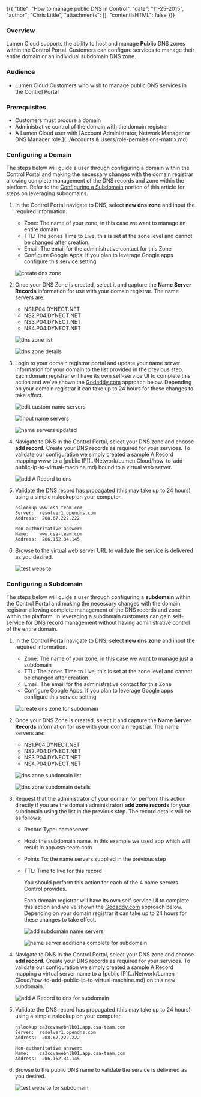 {{{
  "title": "How to manage public DNS in Control",
  "date": "11-25-2015",
  "author": "Chris Little",
  "attachments": [],
  "contentIsHTML": false
}}}

### Overview
Lumen Cloud supports the ability to host and manage **Public** DNS zones within the Control Portal.  Customers can configure services to manage their entire domain or an individual subdomain DNS zone.  

### Audience
* Lumen Cloud Customers who wish to manage public DNS services in the Control Portal

### Prerequisites
* Customers must procure a domain
* Administrative control of the domain with the domain registrar
* A Lumen Cloud user with [Account Administrator, Network Manager or DNS Manager role.](../Accounts & Users/role-permissions-matrix.md)

### Configuring a Domain
The steps below will guide a user through configuring a domain within the Control Portal and making the necessary changes with the domain registrar allowing complete management of the DNS records and zone within the platform.  Refer to the [Configuring a Subdomain](#configuring-a-subdomain) portion of this article for steps on leveraging subdomains.

1. In the Control Portal navigate to DNS, select **new dns zone** and input the required information.
    * Zone: The name of your zone, in this case we want to manage an entire domain
    * TTL: The zones Time to Live, this is set at the zone level and cannot be changed after creation.
    * Email: The email for the administrative contact for this Zone
    * Configure Google Apps: If you plan to leverage Google apps configure this service setting

    ![create dns zone](../images/how-to-use-control-dns-01.png)

2. Once your DNS Zone is created, select it and capture the **Name Server Records** information for use with your domain registrar.  The name servers are:
    * NS1.P04.DYNECT.NET
    * NS2.P04.DYNECT.NET
    * NS3.P04.DYNECT.NET
    * NS4.P04.DYNECT.NET

    ![dns zone list](../images/how-to-use-control-dns-02.png)

    ![dns zone details](../images/how-to-use-control-dns-03.png)

3. Login to your domain registrar portal and update your name server information for your domain to the list provided in the previous step. Each domain registrar will have its own self-service UI to complete this action and we've shown the [Godaddy.com](//www.godaddy.com) approach below.  Depending on your domain registrar it can take up to 24 hours for these changes to take effect.

    ![edit custom name servers](../images/how-to-use-control-dns-04.png)

    ![input name servers](../images/how-to-use-control-dns-05.png)

    ![name servers updated](../images/how-to-use-control-dns-06.png)

4. Navigate to DNS in the Control Portal, select your DNS zone and choose **add record.** Create your DNS records as required for your services.  To validate our configuration we simply created a sample A Record mapping www to a [public IP](../Network/Lumen Cloud/how-to-add-public-ip-to-virtual-machine.md) bound to a virtual web server.

    ![add A Record to dns](../images/how-to-use-control-dns-07.png)

5. Validate the DNS record has propagated (this may take up to 24 hours) using a simple nslookup on your computer.

    ```
    nslookup www.csa-team.com
    Server:  resolver1.opendns.com
    Address:  208.67.222.222

    Non-authoritative answer:
    Name:    www.csa-team.com
    Address:  206.152.34.145
    ```

6. Browse to the virtual web server URL to validate the service is delivered as you desired.

    ![test website](../images/how-to-use-control-dns-08.png)

### Configuring a Subdomain
The steps below will guide a user through configuring a **subdomain** within the Control Portal and making the necessary changes with the domain registrar allowing complete management of the DNS records and zone within the platform.  In leveraging a subdomain customers can gain self-service for DNS record management without having administrative control of the entire domain.  

1. In the Control Portal navigate to DNS, select **new dns zone** and input the required information.
    * Zone: The name of your zone, in this case we want to manage just a subdomain
    * TTL: The zones Time to Live, this is set at the zone level and cannot be changed after creation.
    * Email: The email for the administrative contact for this Zone
    * Configure Google Apps: If you plan to leverage Google apps configure this service setting

    ![create dns zone for subdomain](../images/how-to-use-control-dns-09.png)

2. Once your DNS Zone is created, select it and capture the **Name Server Records** information for use with your domain registrar.  The name servers are:
    * NS1.P04.DYNECT.NET
    * NS2.P04.DYNECT.NET
    * NS3.P04.DYNECT.NET
    * NS4.P04.DYNECT.NET

    ![dns zone subdomain list](../images/how-to-use-control-dns-10.png)

    ![dns zone subdomain details](../images/how-to-use-control-dns-11.png)

3. Request that the administrator of your domain (or perform this action directly if you are the domain administrator) **add zone records** for your subdomain using the list in the previous step. The record details will be as follows:
    * Record Type: nameserver
    * Host: the subdomain name.  in this example we used app which will result in app.csa-team.com
    * Points To: the name servers supplied in the previous step
    * TTL: Time to live for this record

      You should perform this action for each of the 4 name servers Control provides.

      Each domain registrar will have its own self-service UI to complete this action and we've shown the [Godaddy.com](//www.godaddy.com) approach below.  Depending on your domain registrar it can take up to 24 hours for these changes to take effect.

      ![add subdomain name servers](../images/how-to-use-control-dns-12.png)

      ![name server additions complete for subdomain](../images/how-to-use-control-dns-13.png)

4. Navigate to DNS in the Control Portal, select your DNS zone and choose **add record.** Create your DNS records as required for your services.  To validate our configuration we simply created a sample A Record mapping a virtual server name to a [public IP](../Network/Lumen Cloud/how-to-add-public-ip-to-virtual-machine.md) on this new subdomain.

    ![add A Record to dns for subdomain](../images/how-to-use-control-dns-14.png)

5. Validate the DNS record has propagated (this may take up to 24 hours) using a simple nslookup on your computer.

    ```
    nslookup ca3ccvawebnlb01.app.csa-team.com
    Server:  resolver1.opendns.com
    Address:  208.67.222.222

    Non-authoritative answer:
    Name:    ca3ccvawebnlb01.app.csa-team.com
    Address:  206.152.34.145
    ```

6. Browse to the public DNS name to validate the service is delivered as you desired.

    ![test website for subdomain](../images/how-to-use-control-dns-15.png)
